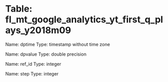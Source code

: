 Table: fl_mt_google_analytics_yt_first_q_plays_y2018m09
=======================================================

Name: dptime
Type: timestamp without time zone

Name: dpvalue
Type: double precision

Name: ref_id
Type: integer

Name: step
Type: integer


